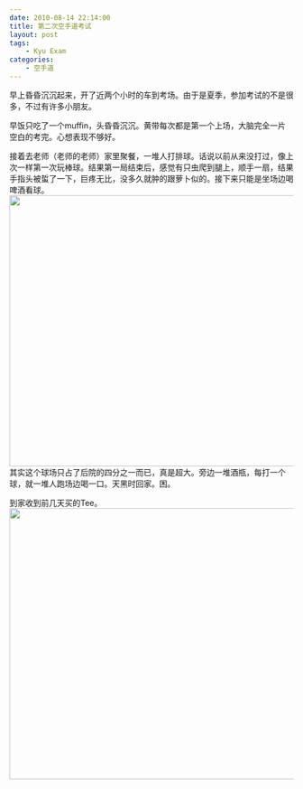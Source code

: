 ```yaml
---
date: 2010-08-14 22:14:00
title: 第二次空手道考试
layout: post
tags:
    - Kyu Exam
categories:
    - 空手道
---
```

早上昏昏沉沉起来，开了近两个小时的车到考场。由于是夏季，参加考试的不是很多，不过有许多小朋友。

早饭只吃了一个muffin，头昏昏沉沉。黄带每次都是第一个上场，大脑完全一片空白的考完。心想表现不够好。

接着去老师（老师的老师）家里聚餐，一堆人打排球。话说以前从来没打过，像上次一样第一次玩棒球。结果第一局结束后，感觉有只虫爬到腿上，顺手一扇，结果手指头被蜇了一下，巨疼无比，没多久就肿的跟萝卜似的。接下来只能是坐场边喝啤酒看球。
<img class="alignnone" src="https://lh6.googleusercontent.com/-FbnxS95TvqE/TGdL7DNmzSI/AAAAAAABDos/8qz6cEOztVg/s640/IMG_0093.JPG" alt="" width="640" height="480" />
其实这个球场只占了后院的四分之一而已，真是超大。旁边一堆酒瓶，每打一个球，就一堆人跑场边喝一口。天黑时回家。困。

到家收到前几天买的Tee。
<img class="alignnone" src="https://lh6.googleusercontent.com/-P9xzVE8bzUk/TGdNOIiCHBI/AAAAAAABDow/5d-_Bdi_Lz4/s640/IMG_0099.JPG" alt="" width="640" height="480" />
